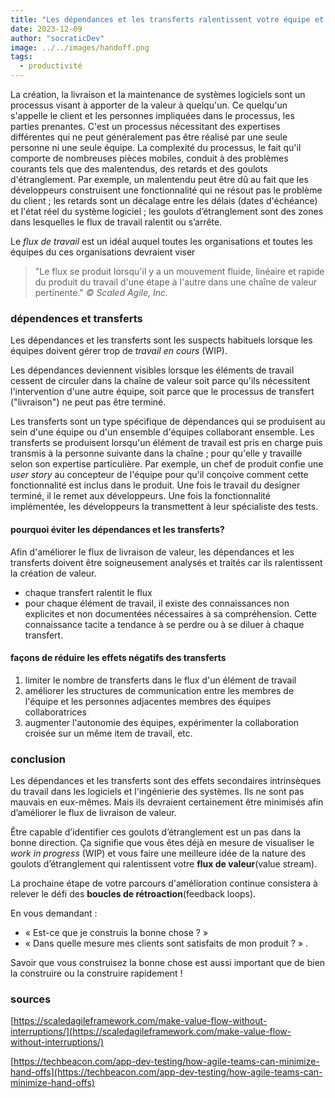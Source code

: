 ```yaml
---
title: "Les dépendances et les transferts ralentissent votre équipe et votre organisation"
date: 2023-12-09
author: "socraticDev"
image: ../../images/handoff.png
tags:
  - productivité
---
```


La création, la livraison et la maintenance de systèmes logiciels sont un processus visant à
apporter de la valeur à quelqu'un. Ce quelqu'un s'appelle le client et
les personnes impliquées dans le processus, les parties prenantes. C'est un processus
nécessitant des expertises différentes qui ne peut généralement pas être réalisé par une seule
personne ni une seule équipe. La complexité du processus, le fait qu'il
comporte de nombreuses pièces mobiles, conduit à des problèmes courants tels
que des malentendus, des retards et des goulots d'étranglement. Par exemple, un malentendu peut être dû au fait que les développeurs construisent
une fonctionnalité qui ne résout pas le problème du client ; les retards sont un décalage
entre les délais (dates d'échéance) et l'état réel du système logiciel ;
les goulots d’étranglement sont des zones dans lesquelles le flux de travail ralentit ou s’arrête.

Le _flux de travail_ est un idéal auquel toutes les organisations et toutes les équipes du
ces organisations devraient viser

> "Le flux se produit lorsqu'il y a un mouvement fluide, linéaire et rapide du produit du travail d'une étape à l'autre dans une chaîne de valeur pertinente."
> <cite>© Scaled Agile, Inc.</cite>

### dépendences et transferts

Les dépendances et les transferts sont les suspects habituels lorsque les équipes doivent gérer
trop de _travail en cours_ (WIP).

Les dépendances deviennent visibles lorsque les éléments de travail cessent de circuler dans la chaîne de valeur
soit parce qu'ils nécessitent l'intervention d'une autre équipe, soit parce que
le processus de transfert ("livraison") ne peut pas être terminé.

Les transferts sont un type spécifique de dépendances qui se produisent au sein
d'une équipe ou d'un ensemble d'équipes collaborant ensemble. Les transferts se
produisent lorsqu'un élément de travail est pris en charge puis transmis à la personne
suivante dans la chaîne ; pour qu'elle y travaille selon son expertise
particulière. Par exemple, un chef de produit confie une _user story_ au
concepteur de l'équipe pour qu'il conçoive comment cette fonctionnalité
est inclus dans le produit. Une fois le travail du designer terminé, il le remet
aux développeurs. Une fois la fonctionnalité implémentée, les développeurs la transmettent
à leur spécialiste des tests.

#### pourquoi éviter les dépendances et les transferts?

Afin d'améliorer le flux de livraison de valeur, les dépendances et les transferts doivent être
soigneusement analysés et traités car ils ralentissent la création de valeur.

- chaque transfert ralentit le flux
- pour chaque élément de travail, il existe des connaissances non explicites et non documentées nécessaires à sa compréhension.
  Cette connaissance tacite a tendance à se perdre ou à se diluer à chaque transfert.

#### façons de réduire les effets négatifs des transferts

1. limiter le nombre de transferts dans le flux d'un élément de travail
2. améliorer les structures de communication entre les membres de l'équipe et les personnes adjacentes
   membres des équipes collaboratrices
3. augmenter l'autonomie des équipes, expérimenter la collaboration croisée sur
   un même item de travail, etc.

### conclusion

Les dépendances et les transferts sont des effets secondaires intrinsèques du travail dans les logiciels
et l'ingénierie des systèmes. Ils ne sont pas mauvais en eux-mêmes. Mais ils
devraient certainement être minimisés afin d’améliorer le flux de livraison de valeur.

Être capable d’identifier ces goulots d’étranglement est un pas dans la bonne direction. Ça
signifie que vous êtes déjà en mesure de visualiser le _work in progress_ (WIP)
et vous faire une meilleure idée de la nature des goulots d’étranglement qui
ralentissent votre __flux de valeur__(value stream).

La prochaine étape de votre parcours d'amélioration continue consistera à
relever le défi des __boucles de rétroaction__(feedback loops).

En vous demandant : 

- « Est-ce que je construis la bonne chose ? »  
- « Dans quelle mesure mes clients sont satisfaits de mon produit ? » .

Savoir que vous construisez la bonne chose est aussi important que de bien la
construire ou la construire rapidement !

### sources

[https://scaledagileframework.com/make-value-flow-without-interruptions/](https://scaledagileframework.com/make-value-flow-without-interruptions/)

[https://techbeacon.com/app-dev-testing/how-agile-teams-can-minimize-hand-offs](https://techbeacon.com/app-dev-testing/how-agile-teams-can-minimize-hand-offs)
